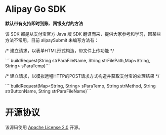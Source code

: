 # Alipay Go SDK

**默认带有支持即时到账、网银支付的方法**

该 SDK 都是从支付宝官方 Java 版 SDK 翻译而来，提供大家参考和学习，因某些方法不常用，目前 alipaySubmit 未编写方法有：

/* 建立请求，以表单HTML形式构造，带文件上传功能 */

````buildRequest(String strParaFileName, String strFilePath,Map<String, String> sParaTemp)```

/* 建立请求，以模拟远程HTTP的POST请求方式构造并获取支付宝的处理结果 */

````buildRequest(Map<String, String> sParaTemp, String strMethod, String strButtonName, String strParaFileName)```

# 开源协议

该源码使用 [Apache License 2.0](http://www.apache.org/licenses/LICENSE-2.0.txt) 开源。
